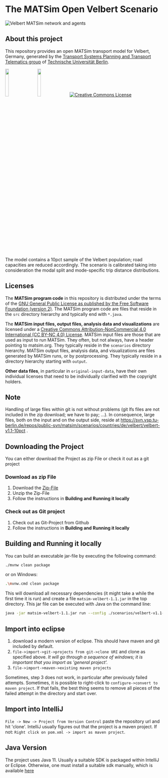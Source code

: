 # The MATSim Open Velbert Scenario

![Velbert MATSim network and agents](scenarios/velbert-v1.1-10pct/velbert-banner.png "Velbert MATSim network and agents") 

## About this project

This repository provides an open MATSim transport model for Velbert, Germany, generated by the [Transport Systems Planning and Transport Telematics group](https://www.vsp.tu-berlin.de) of [Technische Universität Berlin](http://www.tu-berlin.de).

<a rel="TU Berlin" href="https://www.vsp.tu-berlin.de"><img src="https://www.tu.berlin/typo3conf/ext/tub_base_package/Resources/Public/Images/Logos/tu-berlin-logo-long-red.svg" width="15%" height="15%"/></a><span>&nbsp;&nbsp;&nbsp;&nbsp;&nbsp;&nbsp;</span>
<a rel="TU Berlin" href="https://vsp.berlin/"><img src="https://vsp.berlin/assets/images/vsp-logo.png" width="15%" height="15%"/></a><span>&nbsp;&nbsp;&nbsp;&nbsp;&nbsp;&nbsp;</span>
<a rel="license" href="http://creativecommons.org/licenses/by-nc/4.0/"><img alt="Creative Commons License" style="border-width:0" src="https://i.creativecommons.org/l/by-nc/4.0/88x31.png" /></a></a><br/>

The model contains a 10pct sample of the Velbert population; road capacities are reduced accordingly. The scenario is calibrated taking into consideration the modal split and mode-specific trip distance distributions.

## Licenses

The **MATSim program code** in this repository is distributed under the terms of the [GNU General Public License as published by the Free Software Foundation (version 2)](https://www.gnu.org/licenses/old-licenses/gpl-2.0.en.html). The MATSim program code are files that reside in the `src` directory hierarchy and typically end with `*.java`.

The **MATSim input files, output files, analysis data and visualizations** are licensed under a <a rel="license" href="http://creativecommons.org/licenses/by-nc/4.0/">Creative Commons Attribution-NonCommercial 4.0 International (CC BY-NC 4.0) License</a>. 
MATSim input files are those that are used as input to run MATSim. They often, but not always, have a header pointing to matsim.org. They typically reside in the `scenarios` directory hierarchy. MATSim output files, analysis data, and visualizations are files generated by MATSim runs, or by postprocessing.  They typically reside in a directory hierarchy starting with `output`.

**Other data files**, in particular in `original-input-data`, have their own individual licenses that need to be individually clarified with the copyright holders.

## Note

Handling of large files within git is not without problems (git lfs files are not included in the zip download; we have to pay; ...). In consequence, large files, both on the input and on the output side, reside at https://svn.vsp.tu-berlin.de/repos/public-svn/matsim/scenarios/countries/de/velbert/velbert-v1.1-10pct .

## Downloading the Project

You can either download the Project as zip File or check it out as a git project

### Download as zip File

1. Download the [Zip-File](https://github.com/matsim-scenarios/matsim-velbert/archive/refs/heads/master.zip)
2. Unzip the Zip-File
3. Follow the instructions in **Building and Running it locally**

### Check out as Git project

1. Check out as Git-Project from Github
2. Follow the instructions in **Building and Running it locally**

## Building and Running it locally

You can build an executable jar-file by executing the following command:

```sh
./mvnw clean package
```

or on Windows:

```sh
.\mvnw.cmd clean package
```

This will download all necessary dependencies (it might take a while the first time it is run) and create a file `matsim-velbert-1.1.jar` in the top directory. This jar file can be executed with Java on the command line:

```sh
java -jar matsim-velbert-1.1.jar run --config ./scenarios/velbert-v1.1-10pct/matsim-velbert-v1.1-10pct.config.xml
```
  
## Import into eclipse

1. download a modern version of eclipse. This should have maven and git included by default.
1. `file->import->git->projects from git->clone URI` and clone as specified above.  _It will go through a 
sequence of windows; it is important that you import as 'general project'._
1. `file->import->maven->existing maven projects`

Sometimes, step 3 does not work, in particular after previously failed attempts.  Sometimes, it is possible to
right-click to `configure->convert to maven project`.  If that fails, the best thing seems to remove all 
pieces of the failed attempt in the directory and start over.

## Import into IntelliJ

`File -> New -> Project from Version Control` paste the repository url and hit 'clone'. IntelliJ usually figures out
that the project is a maven project. If not: `Right click on pom.xml -> import as maven project`.

## Java Version

The project uses Java 11. Usually a suitable SDK is packaged within IntelliJ or Eclipse. Otherwise, one must install a 
suitable sdk manually, which is available [here](https://openjdk.java.net/)
